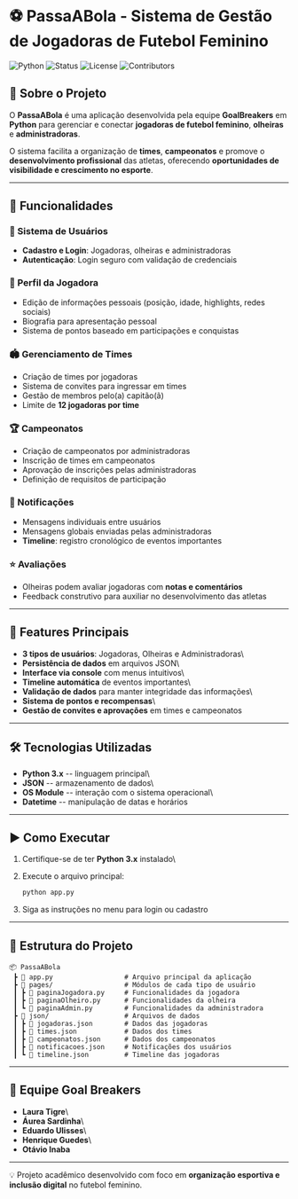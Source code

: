 # ⚽ PassaABola - Sistema de Gestão de Jogadoras de Futebol Feminino

![Python](https://img.shields.io/badge/python-3.x-blue?logo=python)
![Status](https://img.shields.io/badge/status-em%20desenvolvimento-yellow)
![License](https://img.shields.io/badge/license-MIT-green)
![Contributors](https://img.shields.io/badge/contributors-5-brightgreen)

## 📌 Sobre o Projeto

O **PassaABola** é uma aplicação desenvolvida pela equipe **GoalBreakers** 
em **Python** para gerenciar e conectar **jogadoras de
futebol feminino**, **olheiras** e **administradoras**.

O sistema facilita a organização de **times**, **campeonatos** e promove
o **desenvolvimento profissional** das atletas, oferecendo
**oportunidades de visibilidade e crescimento no esporte**.

------------------------------------------------------------------------

## 🚀 Funcionalidades

### 👤 Sistema de Usuários

-   **Cadastro e Login**: Jogadoras, olheiras e administradoras
-   **Autenticação**: Login seguro com validação de credenciais

### 🏃 Perfil da Jogadora

-   Edição de informações pessoais (posição, idade, highlights, redes
    sociais)
-   Biografia para apresentação pessoal
-   Sistema de pontos baseado em participações e conquistas

### 🏟️ Gerenciamento de Times

-   Criação de times por jogadoras
-   Sistema de convites para ingressar em times
-   Gestão de membros pelo(a) capitão(ã)
-   Limite de **12 jogadoras por time**

### 🏆 Campeonatos

-   Criação de campeonatos por administradoras
-   Inscrição de times em campeonatos
-   Aprovação de inscrições pelas administradoras
-   Definição de requisitos de participação

### 🔔 Notificações

-   Mensagens individuais entre usuários
-   Mensagens globais enviadas pelas administradoras
-   **Timeline**: registro cronológico de eventos importantes

### ⭐ Avaliações

-   Olheiras podem avaliar jogadoras com **notas e comentários**
-   Feedback construtivo para auxiliar no desenvolvimento das atletas

------------------------------------------------------------------------

## 🌟 Features Principais

-   **3 tipos de usuários**: Jogadoras, Olheiras e Administradoras\
-   **Persistência de dados** em arquivos JSON\
-   **Interface via console** com menus intuitivos\
-   **Timeline automática** de eventos importantes\
-   **Validação de dados** para manter integridade das informações\
-   **Sistema de pontos e recompensas**\
-   **Gestão de convites e aprovações** em times e campeonatos

------------------------------------------------------------------------

## 🛠️ Tecnologias Utilizadas

-   **Python 3.x** -- linguagem principal\
-   **JSON** -- armazenamento de dados\
-   **OS Module** -- interação com o sistema operacional\
-   **Datetime** -- manipulação de datas e horários

------------------------------------------------------------------------

## ▶️ Como Executar

1.  Certifique-se de ter **Python 3.x** instalado\

2.  Execute o arquivo principal:

    ``` bash
    python app.py
    ```

3.  Siga as instruções no menu para login ou cadastro

------------------------------------------------------------------------

## 📂 Estrutura do Projeto

    📦 PassaABola
     ┣ 📜 app.py                  # Arquivo principal da aplicação
     ┣ 📂 pages/                  # Módulos de cada tipo de usuário
     ┃ ┣ 📜 paginaJogadora.py     # Funcionalidades da jogadora
     ┃ ┣ 📜 paginaOlheiro.py      # Funcionalidades da olheira
     ┃ ┗ 📜 paginaAdmin.py        # Funcionalidades da administradora
     ┣ 📂 json/                   # Arquivos de dados
     ┃ ┣ 📜 jogadoras.json        # Dados das jogadoras
     ┃ ┣ 📜 times.json            # Dados dos times
     ┃ ┣ 📜 campeonatos.json      # Dados dos campeonatos
     ┃ ┣ 📜 notificacoes.json     # Notificações dos usuários
     ┃ ┗ 📜 timeline.json         # Timeline das jogadoras

------------------------------------------------------------------------

## 👥 Equipe Goal Breakers

-   **Laura Tigre**\
-   **Áurea Sardinha**\
-   **Eduardo Ulisses**\
-   **Henrique Guedes**\
-   **Otávio Inaba**

------------------------------------------------------------------------

💡 Projeto acadêmico desenvolvido com foco em **organização esportiva e
inclusão digital** no futebol feminino.
